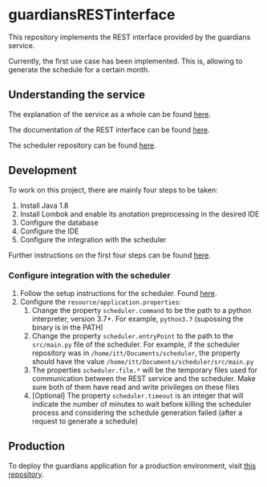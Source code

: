 # guardiansRESTinterface
This repository implements the REST interface provided by the guardians 
service.

Currently, the first use case has been implemented. This is, allowing 
to generate the schedule for a certain month.

## Understanding the service
The explanation of the service as a whole can be found [here](TODO).

The documentation of the REST interface can be found [here](https://miggoncan.github.io/guardiansRESTinterfaceDoc).

The scheduler repository can be found [here](https://github.com/miggoncan/guardiansScheduler).

## Development
To work on this project, there are mainly four steps to be taken:
1. Install Java 1.8
2. Install Lombok and enable its anotation preprocessing in the desired IDE
3. Configure the database
4. Configure the IDE
5. Configure the integration with the scheduler

Further instructions on the first four steps can be found [here](https://github.com/miggoncan/guardiansRESTinterfaceDoc/blob/master/setup/setup.md).

### Configure integration with the scheduler
1. Follow the setup instructions for the scheduler. Found [here](TODO).
2. Configure the `resource/application.properties`:
    1. Change the property `scheduler.command` to be the path to a 
    python interpreter, version 3.7+. For example, `python3.7` 
    (supossing the binary is in the PATH)
    2. Change the property `scheduler.entryPoint` to the path to the 
    `src/main.py` file of the scheduler. For example, if the scheduler 
    repository was in `/home/itt/Documents/scheduler`, the property 
    should have the value `/home/itt/Documents/scheduler/src/main.py`
    3. The properties `scheduler.file.*` will be the temporary files 
    used for communication between the REST service and the scheduler.
    Make sure both of them have read and write privileges on these files
    4. [Optional] The property `scheduler.timeout` is an integer that 
    will indicate the number of minutes to wait before killing the 
    scheduler process and considering the schedule generation failed 
    (after a request to generate a schedule)

## Production
To deploy the guardians application for a production environment, visit [this repository](https://github.com/miggoncan/guardiansDeployment).
